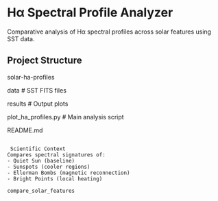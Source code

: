 # Hα Spectral Profile Analyzer
Comparative analysis of Hα spectral profiles across solar features using SST data.

## Project Structure
solar-ha-profiles

data                   # SST FITS files 

results                # Output plots

plot_ha_profiles.py     # Main analysis script

README.md
```

 Scientific Context
Compares spectral signatures of:
- Quiet Sun (baseline)
- Sunspots (cooler regions)
- Ellerman Bombs (magnetic reconnection)
- Bright Points (local heating)

compare_solar_features
